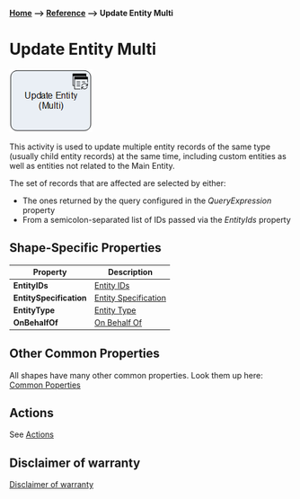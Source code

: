 __[Home](/) --> [Reference](/ref) --> Update Entity Multi__

# Update Entity Multi

![Update Entity Multi](media/UpdateEntityMulti.png)

This activity is used to update multiple entity records of the same type (usually child entity records) at the same time,
including custom entities as well as entities not related to the Main Entity.

The set of records that are affected are selected by either:

-   The ones returned by the query configured in the *QueryExpression* property
-   From a semicolon-separated list of IDs passed via the *EntityIds* property


## Shape-Specific Properties

| Property | Description |
| -------- | ----------- |
| __EntityIDs__ | [Entity IDs](common/EntityIds.md)  |
| __EntitySpecification__ | [Entity Specification](common/EntitySpecification.md)  |
| __EntityType__   |[Entity Type](common/EntityType.md)    |
| __OnBehalfOf__   |[On Behalf Of](common/OnBehalfOf.md)    |

## Other Common Properties
All shapes have many other common properties. Look them up here: [Common Poperties](common/README.md)

## Actions
See [Actions](common/Actions.md)

## Disclaimer of warranty

[Disclaimer of warranty](../guides/common/DisclaimerOfWarranty.md)